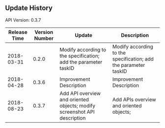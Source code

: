 Update History
---------------------------------------------------------------------
API Version: 0.3.7 
 
| Release Time | Version Number | Update | Description
| ---------------| -----------|-----------|---------|
| 2018-03-31 | 0.2.0 | Modify according to the specification; add the parameter taskID | Modify according to the specification; add the parameter taskID
| 2018-04-28 | 0.3.6 | Improvement Description | Improvement Description
2018-08-23 |0.3.7 | Add API overview and oriented objects; modify screenshot API description | Add APIs overview and oriented objects; 
